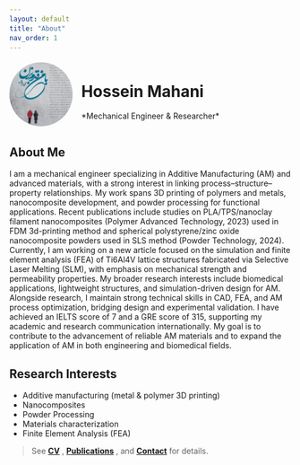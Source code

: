 ```yaml
---
layout: default
title: "About"
nav_order: 1
---
```


<div class="headshot-container" style="display: flex; align-items: center; flex-wrap: wrap;">
  <img 
    src="/assets/img/headshot.jpg" 
    alt="Hossein Mahani" 
    style="width: 3cm; height: 3cm; border-radius: 50%; object-fit: cover; margin-right: 15px;">
  <div class="name-container">
    <h1 id="hossein-name">Hossein Mahani</h1>
    <p>*Mechanical Engineer & Researcher*</p>
  </div>
</div>

<h2 id="about-me">About Me</h2>
<p class="justified-text">
I am a mechanical engineer specializing in Additive Manufacturing (AM) and advanced materials, with a strong interest in linking process–structure–property relationships. My work spans 3D printing of polymers and metals, nanocomposite development, and powder processing for functional applications. Recent publications include studies on PLA/TPS/nanoclay filament nanocomposites (Polymer Advanced Technology, 2023) used in FDM 3d-printing method and spherical polystyrene/zinc oxide nanocomposite powders used in SLS method (Powder Technology, 2024). Currently, I am working on a new article focused on the simulation and finite element analysis (FEA) of Ti6Al4V lattice structures fabricated via Selective Laser Melting (SLM), with emphasis on mechanical strength and permeability properties. My broader research interests include biomedical applications, lightweight structures, and simulation-driven design for AM. Alongside research, I maintain strong technical skills in CAD, FEA, and AM process optimization, bridging design and experimental validation. I have achieved an IELTS score of 7 and a GRE score of 315, supporting my academic and research communication internationally. My goal is to contribute to the advancement of reliable AM materials and to expand the application of AM in both engineering and biomedical fields.
</p>


## Research Interests
- Additive manufacturing (metal & polymer 3D printing)  
- Nanocomposites  
- Powder Processing  
- Materials characterization  
- Finite Element Analysis (FEA)
  
   


> See  **[CV](/cv)** , **[Publications](/publications)** , and **[Contact](/contact)** for details.
